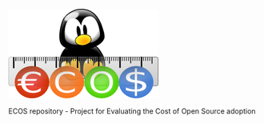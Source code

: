 ![Logo](Method/en/Images/ECOS.png)

ECOS repository - Project for Evaluating the Cost of Open Source adoption
